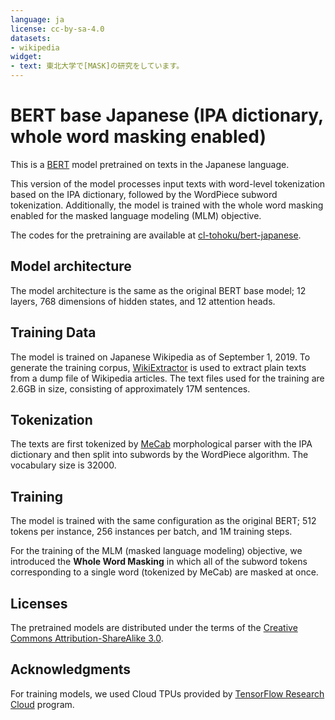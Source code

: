 ```yaml
---
language: ja
license: cc-by-sa-4.0
datasets:
- wikipedia
widget:
- text: 東北大学で[MASK]の研究をしています。
---
```


# BERT base Japanese (IPA dictionary, whole word masking enabled)

This is a [BERT](https://github.com/google-research/bert) model pretrained on texts in the Japanese language.

This version of the model processes input texts with word-level tokenization based on the IPA dictionary, followed by the WordPiece subword tokenization.
Additionally, the model is trained with the whole word masking enabled for the masked language modeling (MLM) objective.

The codes for the pretraining are available at [cl-tohoku/bert-japanese](https://github.com/cl-tohoku/bert-japanese/tree/v1.0).

## Model architecture

The model architecture is the same as the original BERT base model; 12 layers, 768 dimensions of hidden states, and 12 attention heads.

## Training Data

The model is trained on Japanese Wikipedia as of September 1, 2019.
To generate the training corpus, [WikiExtractor](https://github.com/attardi/wikiextractor) is used to extract plain texts from a dump file of Wikipedia articles.
The text files used for the training are 2.6GB in size, consisting of approximately 17M sentences.

## Tokenization

The texts are first tokenized by [MeCab](https://taku910.github.io/mecab/) morphological parser with the IPA dictionary and then split into subwords by the WordPiece algorithm.
The vocabulary size is 32000.

## Training

The model is trained with the same configuration as the original BERT; 512 tokens per instance, 256 instances per batch, and 1M training steps.

For the training of the MLM (masked language modeling) objective, we introduced the **Whole Word Masking** in which all of the subword tokens corresponding to a single word (tokenized by MeCab) are masked at once.

## Licenses

The pretrained models are distributed under the terms of the [Creative Commons Attribution-ShareAlike 3.0](https://creativecommons.org/licenses/by-sa/3.0/).

## Acknowledgments

For training models, we used Cloud TPUs provided by [TensorFlow Research Cloud](https://www.tensorflow.org/tfrc/) program.
